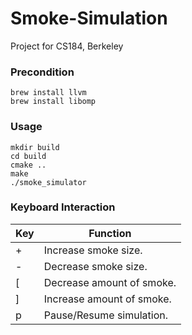 # Smoke-Simulation
Project for CS184, Berkeley

### Precondition
```
brew install llvm
brew install libomp 
```

### Usage

```shell
mkdir build
cd build
cmake ..
make
./smoke_simulator
```

### Keyboard Interaction

| Key  | Function                  |
| ---- | ------------------------- |
| +    | Increase smoke size.      |
| -    | Decrease smoke size.      |
| [    | Decrease amount of smoke. |
| ]    | Increase amount of smoke. |
| p    | Pause/Resume simulation.  |

